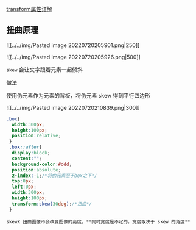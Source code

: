 [transform属性详解](https://www.cnblogs.com/huansky/p/6077166.html)

## 扭曲原理

![[../../img/Pasted image 20220720205901.png|250]]

![[../../img/Pasted image 20220720205926.png|500]]

 `skew` 会让文字跟着元素一起倾斜

做法

使用伪元素作为元素的背板，将伪元素 skew 得到平行四边形

![[../../img/Pasted image 20220720210839.png|300]]

```css
.box{
  width:300px;
  height:100px;
  position:relative;
 }
 .box::after{
  display:block;
  content:"";
  background-color:#ddd;
  position:absolute;
  z-index:-1;/*将伪元素至于box之下*/
  top:0px;
  left:0px;
  width:300px;
  height:100px;
  transform:skew(30deg);/*扭曲*/
 }
```

```ad-note
skewX 扭曲图像不会改变图像的高度，**同时宽度是不定的，宽度取决于 skew 的角度**
```

